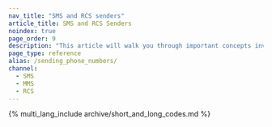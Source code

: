 ```yaml
---
nav_title: "SMS and RCS senders"
article_title: SMS and RCS Senders
noindex: true
page_order: 9
description: "This article will walk you through important concepts involved in sending phone numbers with Braze."
page_type: reference
alias: /sending_phone_numbers/
channel:
  - SMS
  - MMS
  - RCS
---
```


{% multi_lang_include archive/short_and_long_codes.md %}